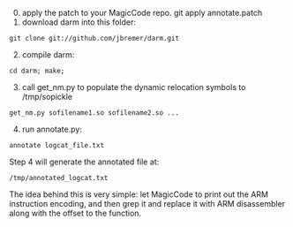 0. apply the patch to your MagicCode repo.
git apply annotate.patch
1. download darm into this folder:
```
git clone git://github.com/jbremer/darm.git
```
2. compile darm:
```
cd darm; make;
```
3. call get_nm.py to populate the dynamic relocation symbols to /tmp/sopickle
```
get_nm.py sofilename1.so sofilename2.so ...
```
4. run annotate.py:
```
annotate logcat_file.txt
```

Step 4 will generate the annotated file at:
```
/tmp/annotated_logcat.txt
```

The idea behind this is very simple: let MagicCode to print out the ARM instruction encoding, 
and then grep it and replace it with ARM disassembler along with the offset to the function.

